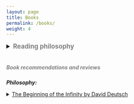 ```yaml
---
layout: page
title: Books
permalink: /books/
weight: 4
---
```

<!-- <style>
details > summary {
    list-style: none;
}

details > summary::-webkit-details-marker {
    display: none;
}
</style> -->

<details>
    <summary style="font-size: 1.2em; font-weight: bold;"> <span style="color:Gray">Reading philosophy</span></summary>

My reading preferences lean heavily towards non-fiction. I find true joy in discovering ideas that profoundly change my way of thinking and am constantly seeking books that introduce new mental models or frameworks that cut across multiple domains. From that standpoint, I've been more interested in multidisciplinary ideas in the recent past than ever before.
<!-- and knowledge (post on reductionism) is where the true gold mine is. -->
<br>
<br>
Over the years, I've come to realize that many books lack originality and don't offer much in terms of new ideas, considering their length. For this reason, I now preview books at the library first before deciding to buy them. Below is a list of books I've found to be exceptionally thought-provoking, each prompting me to buy a physical copy. I love re-reading them in my free time and if we're friends, you've likely received one of these as a gift from me.

Please note that the reviews for most of the books below are not complete. I'm in the process of updating them. :) 
</details>
<br>

##### <span style="color:Gray">**Book recommendations and reviews**</span>

***Philosophy:***
 <details>
    <summary><u>The Beginning of the Infinity by David Deutsch</u></summary>

    <p> This is one gold mine of a book that I keep rereading to understand the dense ideas presented here better and come out with exciting insights in each iteration. I can never forget how the concept of fallibilism in this book shook my world view that justified beliefs/universal truths exist. After that point, there was no going back and I firmly internalized that theories are all there within the vast body of human knowledge.
    </p></details>
 <details>
    <summary><u>The Art of War by Sun Tzu</u></summary>

    <p> As the name says, this ancient book is primarily about time-tested war strategies that military generals in China and powerful people across the world have been inspired
    by for centuries now (Napolean to Mao Zedong to Bill Gates). But, the text is much more than mere fighting tips - it is also about tact, leadership and human psychology. This is worth reading at least twice, once for the content
    and once for the beautifully-written phrases that seem contradictory at first, but underpin the mystical Taoistic truths. For instance, quotes like "The greatest victory is that which requires no battle", "Appear weak when you are strong, and strong when you are weak", “In the midst of chaos, there is also opportunity” etc.
     </p></details>
 <details>
    <summary><u>Freedom from the Known by Jiddu Krishnamurti</u></summary>

    <p> Yes, it is the known world that causes us humans more troubles than the unknown. JK is an original thinker and his writings persuaded me revisit all the concepts I thought I knew about human emotions, desires and ambitions from scratch. This is another book I periodically revisit whenever I feel lost in direction. The beauty in JK's philosophy is that there is none. He is a strong advocate of thinking for oneself ("Truth is a pathless land", he said) and did so by boldly rejecting all sorts of "presciptions" from systems/traditions/gurus. Humans are always looking for prescriptions from others to follow in order to deal with their own suffering. As such, the idea of thinking everything from scratch devoid of any dogma sounds terrifying. But, that journey is indeed the path towards true freedom according to JK, and I cannot disagree. </p></details>

<br>
***Science and Technology:***
<details>
    <summary><u>Sapiens by Yuval Noah Harari</u></summary>

    <p>The beauty of Sapiens lies in weaving fascinating stories about the evolution of humans in a way that was not interpreted before. As much as I loved the content, which is fairly original, it is Harari's writing style that kept me hooked throughout and made it a memorable reading experience. I can see myself rereading this masterpiece in the company of nature on a fine vacation.</p></details>

<!-- <details>
    <summary><u>Cosmos by Carl Sagan</u></summary>

    <p>Detailed content goes here …</p></details> -->

<details>
    <summary><u>Godel, Escher, Bach (or GDB) by Douglas Hofstadter</u></summary>

    <p>This is a dense text and presents some deep ideas at the intersection of art, music and mathematics. TBD. </p></details>
<details>

    <summary><u>Gene, an Intimate History by Siddhartha Mukherjee</u></summary>

    <p>TBD</p></details>
<details>

    <summary><u>This is your Brain on Music by Daniel Levintin</u></summary>

    <p>A detailed book from on why we love music to on why music evolved the way it did. A must read for those into music.</p></details>
<details>
    <summary><u>Thinking fast, thinking slow by Daniel Kanheman</u></summary>

    <p>Who doesn't know System-1 and System-2? This idea of two systems has existed in the literature of psychology for sometime now but Kanheman popularized it so much so that it is part of most discussions about nature of modern day AI. </p></details>

<br>

***Investing/Entrepreneurship:***
<details>
    <summary><u>The Intelligent Investor by Benjamin Graham</u></summary>

    <p>A classic must-read for both beginners and the experienced investors. </p></details>

<details>
    <summary><u>The Bogleheads Guide to Investing</u></summary>

    <p>An informative investing guide worth revisiting once in a while.</p></details>

<details>
    <summary><u>The Geometry of Wealth by Brian Portnoy</u></summary>

    <p> What I like about this book is its treatment of wealth as a holistic entity comprising of not just money and investing, but also of our health, relationships and the overall happiness. </p></details>

<details>
    <summary><u>One up on the Wall Street by Peter Lynch</u></summary>

    <p>This is a quick read that helped me some tips on how to go about seeking the companies to invest in and looking for trends in prospering businesses.</p></details>

<details>
    <summary><u>The Almanack of Naval Ravikant</u></summary>

    <p> Naval is a modern day spiritual guru to all the tech bros. A compilation of Naval's tweets, this is a small book filled with rich and dense quotes. </p></details>

<details>
    <summary><u>Poor Charlie's Almanack</u></summary>

    <p>A collection of Charlie Munger's wisdom snippets, need I say more?</p></details>

<details>
    <summary><u>Zero to One</u></summary>

    <p>No other book had as many fascinating ideas at the intersection of startups, truth-seeking and the nature of innovation as much as this one. I will be revisiting this again and again in the future.</p></details>

<br>

***Biographies:***
<details>
    <summary><u>The Man who knew Infinity by Robert Kanigel</u></summary>

    <p>Full review <a href="/pages/book_reviews/TMWKI.html">here</a>.</p></details>

<br>

***History:***
<details>
    <summary><u>The Discovery of India by Jawaharlal Nehru</u></summary>

    <p>A must read for those interested in the history of India from the perspective of an intellectual who happened to be at the forefront of India's independence movement. I was taken aback to know how well-informed Nehru was about the state-of-the-art developments in science amist all the turmoil in his life and around him. </p></details>
<br>

<!-- ***Self help:***
<details>
    <summary><u>Essentialism by Greg Mckeown</u></summary>

    <p>Interesting ideas around how to avoid yourself from stretching thin while you're growing and taking on new endeavors.</p></details>

<details>
    <summary><u>Atomic Habits by James McClear</u></summary>

    <p>A quick read about understanding how habits work and potentially changing them.</p></details>

<details>
    <summary><u>Never Split the Difference by Chris Voss</u></summary>

    <p>This is a quick practical guide about negotiations. I've used techniques in this book in negotiating my rent, salary and board games :) </p></details>

<details>
    <summary><u>Antifragile by Nicolas Nassem Taleb</u></summary>

    <p>I like the concept of Antifragility that Taleb introduced in this book, although I don't think one needs to read this entire book to understand that concept. Just read a summary to understand the concept well enough and see how you can apply in your life.</p></details> -->

<!-- <details>
    <summary><u>Mastery by Robert Greene</u></summary>

    <p>TBD.</p></details>

<details>
    <summary><u>The Daily Stoic by Ryan Holiday</u></summary>

    <p><TBD./p></details> -->

<br>

<!-- ***ADHD:***
<details>
    <summary><u>Scattered Minds by Gabor Mate</u></summary>

    <p>This is a compilation of stories and behaviors that ADHDers exhibit and how others perceive it as just another idiosynchrasy. As someone with mild ADHD, the stories in this book felt personal and kind of reading my own life.</p></details>

<br> -->
***Miscellaneous:***
<details>
    <summary><u>Surely You're Joking Mr. Feynman by Richard Feynman</u></summary>

    <p>TBD.</p></details>

<details>
    <summary><u>21 lessons for the 21st century by YN Harari</u></summary>

    <p>TBD.</p></details>

<details>
    <summary><u>Elon Musk by Ashley Vance</u></summary>

    <p>About the life of an important tech enterpreneur of modern times, his early life struggles and how despite that, he found great success.</p></details>

<details>
    <summary><u>Siddhartha by Herman Hesse</u></summary>

    <p>TBD.</p></details>

<details>
    <summary><u>Travel Book by Lonely Planet</u></summary>

    <p>This is a coffee table book with each page dedicated to a country illustrated by cool pictures and interesting tidbits about their culture, heritage and more. I'd like to be able to spontaneously open one of the pages, discover something fascinating about a country and add to my bucketlist.</p></details> 

<br>

***Telugu:***

<details>
    <summary><u>Mahaprasthanam by Sri Sri</u></summary>

    <p>Perhaps the most popular and important Telugu poem collection written in the last century. Putting aside the Marxistic undertones, the striking descriptions of hope and human suffering in a provocative yet arresting tone is what makes it an original piece of art. Some of the expressions used in this book have become part of vernacular Telugu language and can also be heard today in movies, news, political speeches etc, a testament to the incredible influence it had on Telugu society. 
    </p></details>
